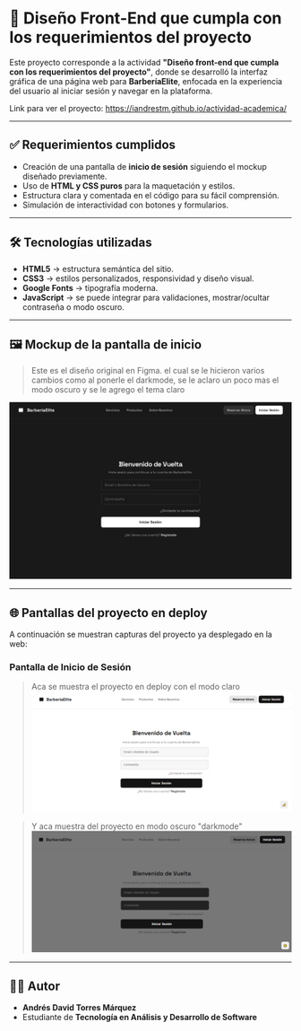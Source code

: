 # 🎨 Diseño Front-End que cumpla con los requerimientos del proyecto

Este proyecto corresponde a la actividad **"Diseño front-end que cumpla con los requerimientos del proyecto"**, donde se desarrolló la interfaz gráfica de una página web para **BarberíaElite**, enfocada en la experiencia del usuario al iniciar sesión y navegar en la plataforma.

Link para ver el proyecto: https://iandrestm.github.io/actividad-academica/ 

---

## ✅ Requerimientos cumplidos
- Creación de una pantalla de **inicio de sesión** siguiendo el mockup diseñado previamente.
- Uso de **HTML y CSS puros** para la maquetación y estilos.
- Estructura clara y comentada en el código para su fácil comprensión.
- Simulación de interactividad con botones y formularios.

---

## 🛠️ Tecnologías utilizadas
- **HTML5** → estructura semántica del sitio.
- **CSS3** → estilos personalizados, responsividad y diseño visual.
- **Google Fonts** → tipografía moderna.
- **JavaScript** → se puede integrar para validaciones, mostrar/ocultar contraseña o modo oscuro.

---

## 🖼️ Mockup de la pantalla de inicio
> Este es el diseño original en Figma. el cual se le hicieron varios cambios como al ponerle el darkmode, se le aclaro un poco mas el modo oscuro y se le agrego el tema claro

![Mockup Pantalla de Inicio](./img/inicio.png)

---

## 🌐 Pantallas del proyecto en deploy
A continuación se muestran capturas del proyecto ya desplegado en la web:

### Pantalla de Inicio de Sesión
> Aca se muestra el proyecto en deploy con el modo claro
![Pantalla Login](./img/inicio-deploy-blanco.png)

> Y aca muestra del proyecto en modo oscuro "darkmode"
![Pantalla Login](./img/inicio-deploy-negro.png)


---


## 👨‍💻 Autor
- **Andrés David Torres Márquez**  
- Estudiante de **Tecnología en Análisis y Desarrollo de Software**  
